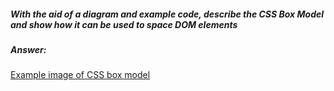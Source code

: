 ##### With the aid of a diagram and example code, describe the CSS Box Model and show how it can be used to space DOM elements

##### Answer:
[Example image of CSS box model](https://www.washington.edu/accesscomputing/webd2/student/unit3/images/boxmodel.gif)